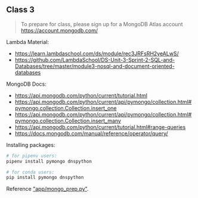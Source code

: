 
## Class 3

> To prepare for class, please sign up for a MongoDB Atlas account https://account.mongodb.com/

Lambda Material:

  + https://learn.lambdaschool.com/ds/module/rec3JRFsRH2yeALwS/
  + https://github.com/LambdaSchool/DS-Unit-3-Sprint-2-SQL-and-Databases/tree/master/module3-nosql-and-document-oriented-databases

MongoDB Docs:

  + https://api.mongodb.com/python/current/tutorial.html
  + https://api.mongodb.com/python/current/api/pymongo/collection.html#pymongo.collection.Collection.insert_one
  + https://api.mongodb.com/python/current/api/pymongo/collection.html#pymongo.collection.Collection.insert_many
  + https://api.mongodb.com/python/current/tutorial.html#range-queries
  + https://docs.mongodb.com/manual/reference/operator/query/

Installing packages:

```sh
# for pipenv users:
pipenv install pymongo dnspython

# for conda users:
pip install pymongo dnspython
```

Reference ["app/mongo_prep.py"](/app/mongo_prep.py).
